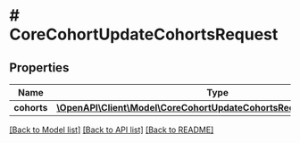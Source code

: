 # # CoreCohortUpdateCohortsRequest

## Properties

Name | Type | Description | Notes
------------ | ------------- | ------------- | -------------
**cohorts** | [**\OpenAPI\Client\Model\CoreCohortUpdateCohortsRequestCohortsInner[]**](CoreCohortUpdateCohortsRequestCohortsInner.md) |  |

[[Back to Model list]](../../README.md#models) [[Back to API list]](../../README.md#endpoints) [[Back to README]](../../README.md)
